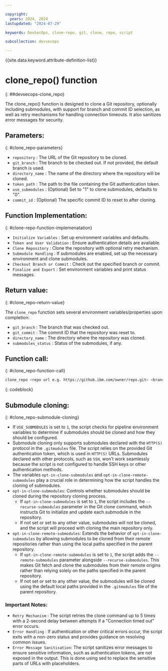 ```yaml
---

copyright:
  years: 2024, 2024
lastupdated: "2024-07-29"

keywords: DevSecOps, clone-repo, git, clone, repo, script

subcollection: devsecops

---
```


{{site.data.keyword.attribute-definition-list}}

# clone_repo() function
{: ##devsecops-clone_repo}

The clone_repo() function is designed to clone a Git repository, optionally including submodules, with support for branch and commit ID selection, as well as retry mechanisms for handling connection timeouts. It also sanitizes error messages for security.

## Parameters:
{: #clone_repo-parameters}

- `repository` : The URL of the Git repository to be cloned.
- `git_branch` : The branch to be checked out. If not provided, the default branch is used.
- `directory_name` : The name of the directory where the repository will be cloned.
- `token_path` : The path to the file containing the Git authentication token.
- `use_submodules` : (Optional) Set to "1" to clone submodules, defaults to "0".
- `commit_id` : (Optional) The specific commit ID to reset to after cloning.

## Function Implementation:
{: #clone-repo-function-implemenatation}

- `Initialize Variables` : Set up environment variables and defaults.
- `Token and User Validation` : Ensure authentication details are available.
- `Clone Repository` : Clone the repository with optional retry mechanism.
- `Submodule Handling` : If submodules are enabled, set up the necessary environment and clone submodules.
- `Checkout Branch or Commit` : Check out the specified branch or commit.
- `Finalize and Export` : Set environment variables and print status messages.

## Return value:
{: #clone_repo-return-value}

The `clone_repo` function sets several environment variables/properties upon completion:

- `git_branch` : The branch that was checked out.
- `git_commit` : The commit ID that the repository was reset to.
- `directory_name` : The directory where the repository was cloned.
- `submodules_status` : Status of the submodules, if any.

## Function call:
{: #clone_repo-function-call}

```bash
clone_repo <repo url e.g. https://github.ibm.com/owner/repo.git> <branch e.g. master> <repo directory e.g. repo_directory> <token path e.g. /path/to/token> <if submodules to be used e.g. 1> <commit id e.g. abcd1234>
```
{: codeblock}

## Submodule cloning:
{: #clone_repo-submodule-cloning}

- If `USE_SUBMODULES` is set to `1`, the script checks for pipeline environment variables to determine if submodules should be cloned and how they should be configured.
- Submodule cloning only supports submodules declared with the `HTTP(S)` protocol in the `.gitmodules` file. The script relies on the provided Git authentication token, which is used in `HTTP(S)` URLs. Submodules declared with other protocols, such as `SSH`, won't work seamlessly because the script is not configured to handle SSH keys or other authentication methods.
- The variables `opt-in-clone-submodules` and `opt-in-clone-remote-submodules` play a crucial role in determining how the script handles the cloning of submodules.
- `opt-in-clone-submodules`: Controls whether submodules should be cloned during the repository cloning process.
  - If `opt-in-clone-submodules` is set to `1`, the script includes the `--recurse-submodules` parameter in the Git clone command, which instructs Git to initialize and update each submodule in the repository.
  - If not set or set to any other value, submodules will not be cloned, and the script will proceed with cloning the main repository only.
- `opt-in-clone-remote-submodules`: Extends the behavior of `opt-in-clone-submodules` by allowing submodules to be cloned from their remote repositories rather than using the local paths specified in the parent repository.
  - If `opt-in-clone-remote-submodules` is set to `1`, the script adds the `--remote-submodules` parameter alongside `--recurse-submodules`. This makes Git fetch and clone the submodules from their remote origins rather than relying solely on the paths specified in the parent repository.
  - If not set or set to any other value, the submodules will be cloned using the default local paths provided in the `.gitmodules` file of the parent repository.

### Important Notes:
- `Retry Mechanism` : The script retries the clone command up to 5 times with a 2-second delay between attempts if a "Connection timed out" error occurs.
- `Error Handling` : If authentication or other critical errors occur, the script exits with a non-zero status and provides guidance on resolving common issues.
- `Error Message Sanitisation`: The script sanitizes error messages to ensure sensitive information, such as authentication tokens, are not exposed in the output. This is done using sed to replace the sensitive parts of URLs with placeholders.
